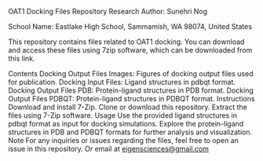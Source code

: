 OAT1 Docking Files Repository
Research Author: Sunehri Nog

School Name: Eastlake High School, Sammamish, WA 98074, United States

This repository contains files related to OAT1 docking. You can download and access these files using 7zip software, which can be downloaded from this link.

Contents
Docking Output Files Images: Figures of docking output files used for publication.
Docking Input Files: Ligand structures in pdbqt format.
Docking Output Files PDB: Protein-ligand structures in PDB format.
Docking Output Files PDBQT: Protein-ligand structures in PDBQT format.
Instructions
Download and install 7-Zip.
Clone or download this repository.
Extract the files using 7-Zip software.
Usage
Use the provided ligand structures in pdbqt format as input for docking simulations.
Explore the protein-ligand structures in PDB and PDBQT formats for further analysis and visualization.
Note
For any inquiries or issues regarding the files, feel free to open an issue in this repository. Or email at eigensciences@gmail.com
